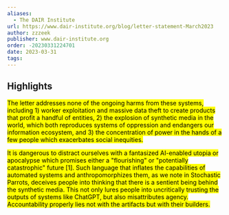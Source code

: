 ```yaml
---
aliases:
  - The DAIR Institute
url: https://www.dair-institute.org/blog/letter-statement-March2023
author: zzzeek
publisher: www.dair-institute.org
order: -20230331224701
date: 2023-03-31
tags:
---
```


## Highlights
<mark>The letter addresses none of the ongoing harms from these systems, including 1) worker exploitation and massive data theft to create products that profit a handful of entities, 2) the explosion of synthetic media in the world, which both reproduces systems of oppression and endangers our information ecosystem, and 3) the concentration of power in the hands of a few people which exacerbates social inequities.</mark>

<mark>It is dangerous to distract ourselves with a fantasized AI-enabled utopia or apocalypse which promises either a "flourishing" or "potentially catastrophic" future [1]. Such language that inflates the capabilities of automated systems and anthropomorphizes them, as we note in Stochastic Parrots, deceives people into thinking that there is a sentient being behind the synthetic media. This not only lures people into uncritically trusting the outputs of systems like ChatGPT, but also misattributes agency. Accountability properly lies not with the artifacts but with their builders.</mark>

